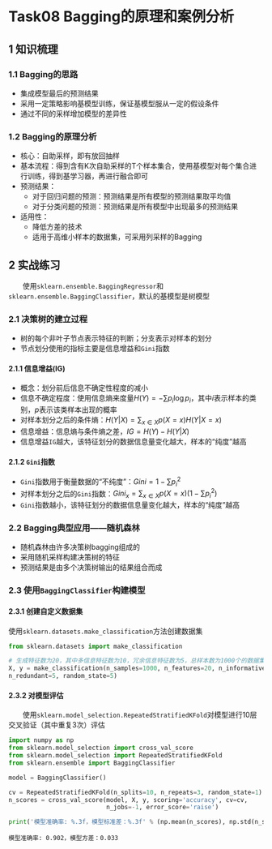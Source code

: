 # Task08 Bagging的原理和案例分析

## 1 知识梳理

### 1.1 Bagging的思路
- 集成模型最后的预测结果
- 采用一定策略影响基模型训练，保证基模型服从一定的假设条件
- 通过不同的采样增加模型的差异性

### 1.2 Bagging的原理分析
- 核心：自助采样，即有放回抽样
- 基本流程：得到含有K次自助采样的T个样本集合，使用基模型对每个集合进行训练，得到基学习器，再进行融合即可
- 预测结果：
  - 对于回归问题的预测：预测结果是所有模型的预测结果取平均值
  - 对于分类问题的预测：预测结果是所有模型中出现最多的预测结果
- 适用性：
  - 降低方差的技术
  - 适用于高维小样本的数据集，可采用列采样的Bagging

## 2 实战练习

&emsp;&emsp;使用`sklearn.ensemble.BaggingRegressor`和`sklearn.ensemble.BaggingClassifier`，默认的基模型是树模型

### 2.1 决策树的建立过程
- 树的每个非叶子节点表示特征的判断；分支表示对样本的划分
- 节点划分使用的指标主要是信息增益和`Gini`指数

#### 2.1.1 信息增益(IG)
- 概念：划分前后信息不确定性程度的减小
- 信息不确定程度：使用信息熵来度量$\displaystyle H(Y)=-\sum p_i \log p_i$，其中$i$表示样本的类别，$p$表示该类样本出现的概率
- 对样本划分之后的条件熵：$\displaystyle H(Y|X)=\sum_{x \in X}p(X=x)H(Y|X=x)$
- 信息增益：信息熵与条件熵之差，$IG = H(Y) - H(Y|X)$
- 信息增益`IG`越大，该特征划分的数据信息量变化越大，样本的“纯度”越高

#### 2.1.2 `Gini`指数
- `Gini`指数用于衡量数据的“不纯度”：$\displaystyle Gini=1-\sum p_i^2$
- 对样本划分之后的`Gini`指数：$\displaystyle Gini_x = \sum_{x \in X} p(X=x)\left( 1-\sum p_i^2 \right)$
- `Gini`指数越小，该特征划分的数据信息量变化越大，样本的“纯度”越高

### 2.2 Bagging典型应用——随机森林
- 随机森林由许多决策树bagging组成的
- 采用随机采样构建决策树的特征
- 预测结果是由多个决策树输出的结果组合而成

### 2.3 使用`BaggingClassifier`构建模型

#### 2.3.1 创建自定义数据集
使用`sklearn.datasets.make_classification`方法创建数据集


```python
from sklearn.datasets import make_classification

# 生成特征数为20，其中多信息特征数为10，冗余信息特征数为5，总样本数为1000个的数据集
X, y = make_classification(n_samples=1000, n_features=20, n_informative=10,
n_redundant=5, random_state=5)
```

#### 2.3.2 对模型评估
&emsp;&emsp;使用`sklearn.model_selection.RepeatedStratifiedKFold`对模型进行10层交叉验证（其中重复3次）评估


```python
import numpy as np
from sklearn.model_selection import cross_val_score
from sklearn.model_selection import RepeatedStratifiedKFold
from sklearn.ensemble import BaggingClassifier
```


```python
model = BaggingClassifier()

cv = RepeatedStratifiedKFold(n_splits=10, n_repeats=3, random_state=1)
n_scores = cross_val_score(model, X, y, scoring='accuracy', cv=cv, 
                           n_jobs=-1, error_score='raise')

print('模型准确率: %.3f，模型标准差：%.3f' % (np.mean(n_scores), np.std(n_scores)))
```

    模型准确率: 0.902，模型方差：0.033
    

